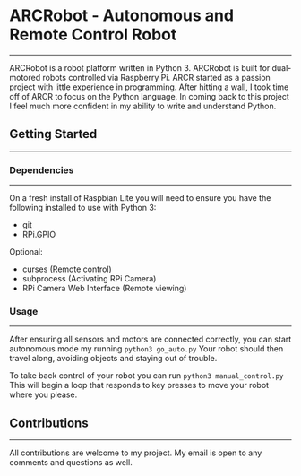 # ARCRobot - Autonomous and Remote Control Robot
---
ARCRobot is a robot platform written in Python 3. ARCRobot is built for 
dual-motored robots controlled via Raspberry Pi. ARCR started as a passion 
project with little experience in programming. After hitting a wall, I took time 
off of ARCR to focus on the Python language. In coming back to this project I 
feel much more confident in my ability to write and understand Python.

## Getting Started
---
### Dependencies
---
On a fresh install of Raspbian Lite you will need to ensure you have the 
following installed to use with Python 3:

- git
- RPi.GPIO

Optional:

- curses (Remote control)
- subprocess (Activating RPi Camera)
- RPi Camera Web Interface (Remote viewing)

### Usage
---
After ensuring all sensors and motors are connected correctly, you can start 
autonomous mode my running
`python3 go_auto.py`
Your robot should then travel along, avoiding objects and staying out of trouble.

To take back control of your robot you can run
`python3 manual_control.py`
This will begin a loop that responds to key presses to move your robot where you 
please.

## Contributions
---
All contributions are welcome to my project. My email is open to any comments 
and questions as well.
